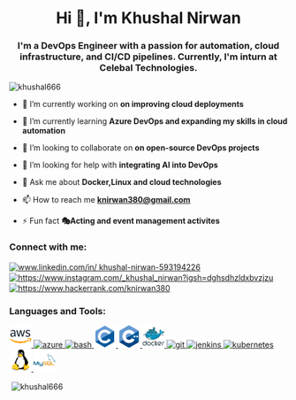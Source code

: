 <h1 align="center">Hi 👋, I'm Khushal Nirwan</h1>
<h3 align="center">I'm a DevOps Engineer with a passion for automation, cloud infrastructure, and CI/CD pipelines. Currently, I'm inturn at Celebal Technologies.</h3>

<p align="left"> <img src="https://komarev.com/ghpvc/?username=khushal666&label=Profile%20views&color=0e75b6&style=flat" alt="khushal666" /> </p>

- 🔭 I’m currently working on **on improving cloud deployments**

- 🌱 I’m currently learning **Azure DevOps and expanding my skills in cloud automation**

- 👯 I’m looking to collaborate on **on open-source DevOps projects**

- 🤝 I’m looking for help with **integrating AI into DevOps**

- 💬 Ask me about **Docker,Linux and cloud technologies**

- 📫 How to reach me **knirwan380@gmail.com**

- ⚡ Fun fact **🎭Acting and event management activites**

<h3 align="left">Connect with me:</h3>
<p align="left">
<a href="https://linkedin.com/in/www.linkedin.com/in/ khushal-nirwan-593194226" target="blank"><img align="center" src="https://raw.githubusercontent.com/rahuldkjain/github-profile-readme-generator/master/src/images/icons/Social/linked-in-alt.svg" alt="www.linkedin.com/in/ khushal-nirwan-593194226" height="30" width="40" /></a>
<a href="https://instagram.com/https://www.instagram.com/_khushal_nirwan?igsh=dghsdhzldxbvzjzu" target="blank"><img align="center" src="https://raw.githubusercontent.com/rahuldkjain/github-profile-readme-generator/master/src/images/icons/Social/instagram.svg" alt="https://www.instagram.com/_khushal_nirwan?igsh=dghsdhzldxbvzjzu" height="30" width="40" /></a>
<a href="https://www.hackerrank.com/https://www.hackerrank.com/knirwan380" target="blank"><img align="center" src="https://raw.githubusercontent.com/rahuldkjain/github-profile-readme-generator/master/src/images/icons/Social/hackerrank.svg" alt="https://www.hackerrank.com/knirwan380" height="30" width="40" /></a>
</p>

<h3 align="left">Languages and Tools:</h3>
<p align="left"> <a href="https://aws.amazon.com" target="_blank" rel="noreferrer"> <img src="https://raw.githubusercontent.com/devicons/devicon/master/icons/amazonwebservices/amazonwebservices-original-wordmark.svg" alt="aws" width="40" height="40"/> </a> <a href="https://azure.microsoft.com/en-in/" target="_blank" rel="noreferrer"> <img src="https://www.vectorlogo.zone/logos/microsoft_azure/microsoft_azure-icon.svg" alt="azure" width="40" height="40"/> </a> <a href="https://www.gnu.org/software/bash/" target="_blank" rel="noreferrer"> <img src="https://www.vectorlogo.zone/logos/gnu_bash/gnu_bash-icon.svg" alt="bash" width="40" height="40"/> </a> <a href="https://www.cprogramming.com/" target="_blank" rel="noreferrer"> <img src="https://raw.githubusercontent.com/devicons/devicon/master/icons/c/c-original.svg" alt="c" width="40" height="40"/> </a> <a href="https://www.w3schools.com/cpp/" target="_blank" rel="noreferrer"> <img src="https://raw.githubusercontent.com/devicons/devicon/master/icons/cplusplus/cplusplus-original.svg" alt="cplusplus" width="40" height="40"/> </a> <a href="https://www.docker.com/" target="_blank" rel="noreferrer"> <img src="https://raw.githubusercontent.com/devicons/devicon/master/icons/docker/docker-original-wordmark.svg" alt="docker" width="40" height="40"/> </a> <a href="https://git-scm.com/" target="_blank" rel="noreferrer"> <img src="https://www.vectorlogo.zone/logos/git-scm/git-scm-icon.svg" alt="git" width="40" height="40"/> </a> <a href="https://www.jenkins.io" target="_blank" rel="noreferrer"> <img src="https://www.vectorlogo.zone/logos/jenkins/jenkins-icon.svg" alt="jenkins" width="40" height="40"/> </a> <a href="https://kubernetes.io" target="_blank" rel="noreferrer"> <img src="https://www.vectorlogo.zone/logos/kubernetes/kubernetes-icon.svg" alt="kubernetes" width="40" height="40"/> </a> <a href="https://www.linux.org/" target="_blank" rel="noreferrer"> <img src="https://raw.githubusercontent.com/devicons/devicon/master/icons/linux/linux-original.svg" alt="linux" width="40" height="40"/> </a> <a href="https://www.mysql.com/" target="_blank" rel="noreferrer"> <img src="https://raw.githubusercontent.com/devicons/devicon/master/icons/mysql/mysql-original-wordmark.svg" alt="mysql" width="40" height="40"/> </a> </p>

<p>&nbsp;<img align="center" src="https://github-readme-stats.vercel.app/api?username=khushal666&show_icons=true&locale=en" alt="khushal666" /></p>
